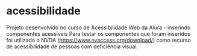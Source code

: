 # acessibilidade
Projeto desenvolvido no curso de Acessibilidade Web da Alura - inserindo componentes acessíveis
Para testar os componentes que foram inseridos foi utilizado o NVDA (https://www.nvaccess.org/download/) como recurso de acessibilidade de pessoas com deficiência visual. 

